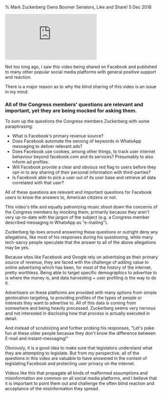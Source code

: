 % Mark Zuckerberg Owns Boomer Senators, Like and Share!
5 Dec 2018

<iframe src="https://www.youtube-nocookie.com/embed/ncbb5B85sd0" frameborder="0" allow="accelerometer; autoplay; encrypted-media; gyroscope; picture-in-picture" allowfullscreen></iframe>

Not too long ago, I saw this video being shared on Facebook and published to many other popular social media platforms with general positive support and reaction.

There is a major reason as to why the blind sharing of this video is an issue in my mind:

### All of the Congress members' questions are relevant and important, yet they are being mocked for asking them.

To sum up the questions the Congress members Zuckerberg with some paraphrasing:

* What is Facebook's primary revenue source?
* Does Facebook automate the sensing of keywords in WhatsApp messaging to deliver relevant ads?
* Does Facebook use cookies, among other things, to track user internet behaviour beyond facebook.com and its services? Presumably to also inform ad profiles.
* Will Facebook provide a clear and obvious red flag to users before they opt-in to any sharing of their personal information with third-parties?
* Is Facebook able to pick a user out of its user base and retrieve all data correlated with that user?

All of these questions are relevant and important questions for Facebook users to know the answers to, American citizens or not.

This video's title and equally patronizing music shoot down the concerns of the Congress members by mocking them; primarily because they aren't very up-to-date with the jargon of the subject (e.g. a Congress member described messaging in WhatsApp as "e-mailing").

Zuckerberg tip-toes around answering these questions or outright deny any allegations, like most of his responses during his questioning, while many tech-savvy people speculate that the answer to all of the above allegations may be yes.

Because sites like Facebook and Google rely on advertising as their primary source of revenue, they are faced with the challenge of adding value to online advertising which has been, for most of the history of the internet, pretty worthless. Being able to target specific demographics to advertise to is where the money is, and data harvesting + user profiling is the way to do it.

Advertisers on these platforms are provided with many options from simple geolocation targeting, to providing profiles of the types of people or interests they want to advertise to. All of this data is coming from somewhere and being heavily processed. Zuckerberg seems very nervous and not interested in disclosing how that process is actually executed in detail.

And instead of scrutinizing and further probing his responses, "Let's poke fun at these older people because they don't know the difference between E-mail and instant-messaging!"

Obviously, it is a good idea to make sure that legislators understand what they are attempting to legislate. But from my perspective, all of the questions in this video are valuable to have answered in the context of legislating Facebook and protecting user privacy on the internet.

Videos like this that propagate all kinds of malformed assumptions and misinformation are common on all social media platforms, and I believe that it is important to point them out and challenge the often blind reaction and acceptance of the misinformation they spread.
